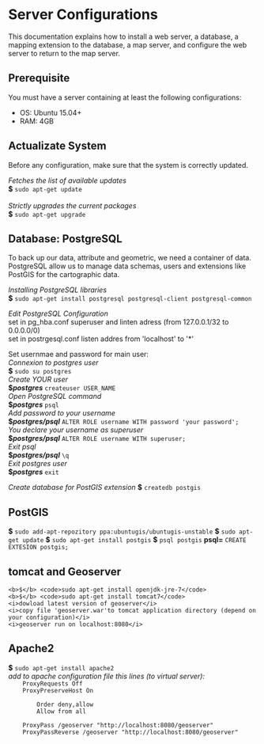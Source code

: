 <h1>Server Configurations</h1>

<p>This documentation explains how to install a web server, a database, a mapping extension to the database, a map server, and configure the web server to return to the map server.</p>

<h2>Prerequisite</h2>

<p>You must have a server containing at least the following configurations:<ul>
	<li>OS: Ubuntu 15.04+</li>
	<li>RAM: 4GB</li>
</ul></p>

<h2>Actualizate System</h2>
<p>Before any configuration, make sure that the system is correctly updated.</p>
<i>Fetches the list of available updates</i><br>
<b>$</b> <code>sudo apt-get update</code><br><br>
<i>Strictly upgrades the current packages</i><br>
<b>$</b> <code>sudo apt-get upgrade</code>

<h2>Database: PostgreSQL</h2>
<p>To back up our data, attribute and geometric, we need a container of data. PostgreSQL allow us to manage data schemas, users and extensions like PostGIS for the cartographic data.</p>

<p><i>Installing PostgreSQL libraries</i><br>
<b>$</b> <code>sudo apt-get install postgresql postgresql-client postgresql-common</code></p>

<p><i>Edit PostgreSQL Configuration</i><br>
set in pg_hba.conf superuser and linten adress (from 127.0.0.1/32 to 0.0.0.0/0)<br>
set in postrgesql.conf listen addres from 'localhost' to '*'</p>

<p>Set usernmae and password for main user:<br>
<i>Connexion to postgres user</i><br>
<b>$</b> <code>sudo su postgres</code><br>
<i>Create YOUR user</i><br>
<b>$<i>postgres</i></b> <code>createuser USER_NAME</code><br>
<i>Open PostgreSQL command</i><br>
<b>$<i>postgres</i></b> <code>psql</code><br>
<i>Add password to your username</i><br>
<b>$<i>postgres/psql</i></b> <code>ALTER ROLE username WITH password 'your password';</code><br>
<i>You declare your username as superuser</i><br>
<b>$<i>postgres/psql</i></b> <code>ALTER ROLE username WITH superuser;</code><br>
<i>Exit psql</i><br>
<b>$<i>postgres/psql</i></b> <code>\q</code><br>
<i>Exit postgres user</i><br>
<b>$<i>postgres</i></b> <code>exit</code><br>
</p>

<p><i>Create database for PostGIS extension</i>
<b>$</b> <code>createdb postgis</code><br>
</p>

<h2>PostGIS</h2>
<b>$</b> <code>sudo add-apt-repozitory ppa:ubuntugis/ubuntugis-unstable</code>
<b>$</b> <code>sudo apt-get update</code>
<b>$</b> <code>sudo apt-get install postgis</code>
<b>$</b> <code>psql postgis</code>
<b>psql=</b> <code>CREATE EXTESION postgis;</code>

<h2>tomcat and Geoserver</h2>

	<b>$</b> <code>sudo apt-get install openjdk-jre-7</code>
	<b>$</b> <code>sudo apt-get install tomcat7</code>
	<i>dowload latest version of geoserver</i>
	<i>copy file 'geoserver.war'to tomcat application directory (depend on your configuration)</i>
	<i>geoserver run on localhost:8080</i>

<h2>Apache2</h2>
	<b>$</b> <code>sudo apt-get install apache2</code><br>
	<i>add to apache configuration file this lines (to virtual server):</i>
	<code>
	ProxyRequests Off
	ProxyPreserveHost On
	<Proxy *>
		Order deny,allow
		Allow from all
	</Proxy>
	ProxyPass /geoserver "http://localhost:8080/geoserver"
	ProxyPassReverse /geoserver "http://localhost:8080/geoserver"
	</code>
	


